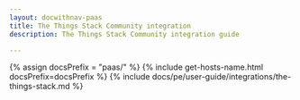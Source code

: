 ```yaml
---
layout: docwithnav-paas
title: The Things Stack Community integration
description: The Things Stack Community integration guide

---
```

{% assign docsPrefix = "paas/" %}
{% include get-hosts-name.html docsPrefix=docsPrefix %}
{% include docs/pe/user-guide/integrations/the-things-stack.md %}

